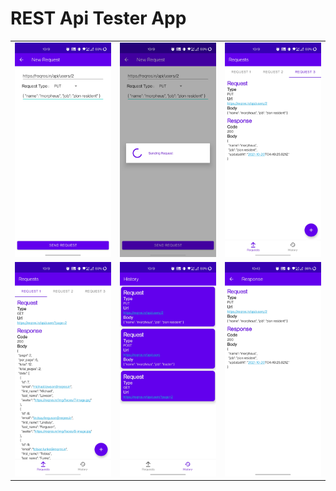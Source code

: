 # REST Api Tester App
||||
|:----------------------------------------:|:-----------------------------------------:|:-----------------------------------------: |
| ![](images/1.jpg) | ![](images/2.jpg) | ![](images/3.jpg) |
| ![](images/4.jpg) | ![](images/5.jpg) | ![](images/6.jpg) |
